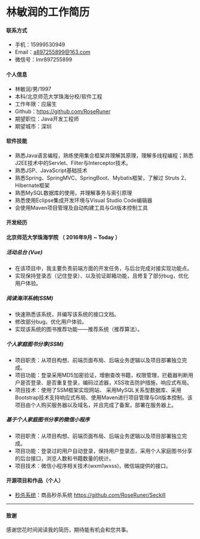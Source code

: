 # **林敏润的工作简历**

#### 联系方式

* 手机：15999530949
* Email：a897255899@163.com
* 微信号：lmr897255899

#### 个人信息

* 林敏润/男/1997
* 本科/北京师范大学珠海分校/软件工程
* 工作年限：应届生
* Github：https://github.com/RoseRuner
* 期望职位：Java开发工程师
* 期望城市：深圳

#### 软件技能

* 熟悉Java语言编程，熟练使用集合框架并理解其原理，理解多线程编程；熟悉J2EE技术中的Servlet、Filter与Interceptor技术。
* 熟悉JSP、JavaScript基础技术
* 熟悉Spring、SpringMVC、SpringBoot、Mybatis框架，了解过 Struts 2、Hibernate框架
* 熟悉MySQL数据库的使用，并理解事务与索引原理
* 熟悉使用Eclipse集成开发环境与Visual Studio Code编辑器
* 会使用Maven项目管理及自动构建工具与Git版本控制工具

#### 开发经历

#### 北京师范大学珠海学院 （ 2016年9月 ~ Today ）

##### 活动总台 (Vue)
* 在该项目中，我主要负责前端方面的开发任务，与后台完成对接实现功能点。
* 实现保持登录态（记住登录）、以及验证邮箱功能，且修复了部分bug，优化用户体验。

##### 阅读海洋系统(SSM)

* 快速熟悉该系统，并编写该系统的接口文档。
* 修改部分bug，优化用户体验。
* 实现该系统的图书推荐功能——推荐系统（推荐算法）。

##### 个人家庭图书分享(SSM)

* 项目职责：从项目构想、前端页面布局、后端业务逻辑以及项目部署独立完成。
* 项目功能：登录采用MD5加密验证，增删查改书籍，权限管理，拦截器判断用户是否登录、是否重复登录，编码过滤器，XSS攻击防护措施，响应式布局。
* 项目技术：使用了SSM框架实现网站、 采用MySQL关系型数据库、采用Bootstrap技术支持响应式布局、使用Maven进行项目管理与Git版本控制。该项目由个人购买服务器以及域名，并且完成了备案，部署在服务器上。

##### 基于个人家庭图书分享的微信小程序

* 项目职责：从项目构想、前端页面布局、后端业务逻辑以及项目部署独立完成。
* 项目功能：登录过的用户自动登录，保持用户登录态，采用个人家庭图书分享的后台接口，浏览人数和书籍数量的统计。
* 项目技术：微信小程序相关技术(wxml\wxss)，微信端提供的接口。

#### 开源项目和作品（个人）

* [秒杀系统](https://github.com/RoseRuner/Seckill)：商品秒杀系统
https://github.com/RoseRuner/Seckill

- - -

#### 致谢

感谢您花时间阅读我的简历，期待能有机会和您共事。
